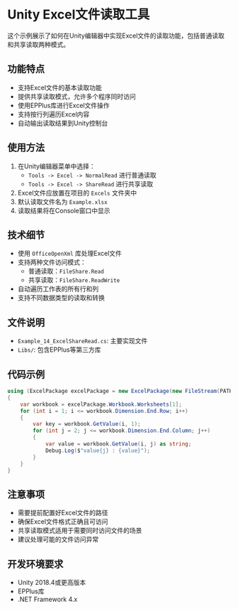 # Unity Excel文件读取工具

这个示例展示了如何在Unity编辑器中实现Excel文件的读取功能，包括普通读取和共享读取两种模式。

## 功能特点

- 支持Excel文件的基本读取功能
- 提供共享读取模式，允许多个程序同时访问
- 使用EPPlus库进行Excel文件操作
- 支持按行列遍历Excel内容
- 自动输出读取结果到Unity控制台

## 使用方法

1. 在Unity编辑器菜单中选择：
   - `Tools -> Excel -> NormalRead` 进行普通读取
   - `Tools -> Excel -> ShareRead` 进行共享读取
2. Excel文件应放置在项目的 `Excels` 文件夹中
3. 默认读取文件名为 `Example.xlsx`
4. 读取结果将在Console窗口中显示

## 技术细节

- 使用 `OfficeOpenXml` 库处理Excel文件
- 支持两种文件访问模式：
  - 普通读取：`FileShare.Read`
  - 共享读取：`FileShare.ReadWrite`
- 自动遍历工作表的所有行和列
- 支持不同数据类型的读取和转换

## 文件说明

- `Example_14_ExcelShareRead.cs`: 主要实现文件
- `Libs/`: 包含EPPlus等第三方库

## 代码示例

```csharp
using (ExcelPackage excelPackage = new ExcelPackage(new FileStream(PATH, FileMode.Open, FileAccess.Read, FileShare.ReadWrite)))
{
    var workbook = excelPackage.Workbook.Worksheets[1];
    for (int i = 1; i <= workbook.Dimension.End.Row; i++)
    {
        var key = workbook.GetValue(i, 1);
        for (int j = 2; j <= workbook.Dimension.End.Column; j++)
        {
            var value = workbook.GetValue(i, j) as string;
            Debug.Log($"value{j} : {value}");
        }
    }
}
```

## 注意事项

- 需要提前配置好Excel文件的路径
- 确保Excel文件格式正确且可访问
- 共享读取模式适用于需要同时访问文件的场景
- 建议处理可能的文件访问异常

## 开发环境要求

- Unity 2018.4或更高版本
- EPPlus库
- .NET Framework 4.x 